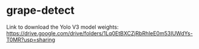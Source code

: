 # grape-detect
Link to download the Yolo V3 model weights: https://drive.google.com/drive/folders/1Lq0EtBXCZjRbRhleE0m53IUWdYs-T0MR?usp=sharing
